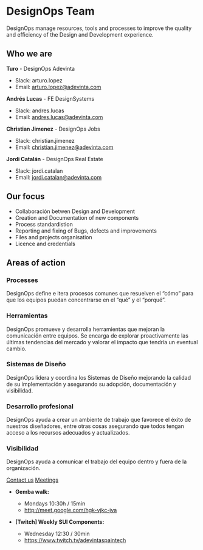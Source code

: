 # DesignOps Team

DesignOps manage resources, tools and processes to improve the quality and efficiency of the Design and Development experience.

## Who we are

**Turo** - DesignOps Adevinta
- Slack: arturo.lopez
- Email: arturo.lopez@adevinta.com

**Andrés Lucas** - FE DesignSystems
- Slack: andres.lucas
- Email: andres.lucas@adevinta.com

**Christian Jimenez** - DesignOps Jobs
- Slack: christian.jimenez
- Email: christian.jimenez@adevinta.com

**Jordi Catalán** - DesignOps Real Estate
- Slack: jordi.catalan
- Email: jordi.catalan@adevinta.com

## Our focus

- Collaboración betwen Design and Development
- Creation and Documentation of new components
- Process standardistion
- Reporting and fixing of Bugs, defects and improvements
- Files and projects organisation
- Licence and credentials

## Areas of action

### Processes

DesignOps define e itera procesos comunes que resuelven el “cómo” para que los equipos puedan concentrarse en el “qué” y el “porqué”.

### Herramientas
DesignOps promueve y desarrolla herramientas que mejoran la comunicación entre equipos.
Se encarga de explorar proactivamente las últimas tendencias del mercado y valorar el impacto que tendría un eventual cambio.

### Sistemas de Diseño
DesignOps lidera y coordina los Sistemas de Diseño mejorando la calidad de su implementación y asegurando su adopción, documentación y visibilidad.


### Desarrollo profesional
DesignOps ayuda a crear un ambiente de trabajo que favorece el éxito de nuestros diseñadores, entre otras cosas asegurando que todos tengan acceso a los recursos adecuados y actualizados.

### Visibilidad
DesignOps ayuda a comunicar el trabajo del equipo dentro y fuera de la organización.


[Contact us](Contact-us.md)
[Meetings](Meetings.md)

- **Gemba walk:** 
  - Mondays 10:30h / 15min
  - http://meet.google.com/hgk-vjkc-jva

- **[Twitch] Weekly SUI Components:**
  - Wednesday 12:30 / 30min
  - https://www.twitch.tv/adevintaspaintech
